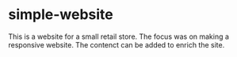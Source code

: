# simple-website
This is a website for a small retail store. The focus was on making a responsive website.
The contenct can be added to enrich the site.
